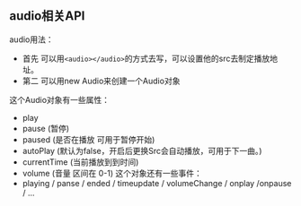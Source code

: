 ## audio相关API
audio用法：
+ 首先 可以用`<audio></audio>`的方式去写，可以设置他的src去制定播放地址。
+ 第二 可以用new Audio来创建一个Audio对象

这个Audio对象有一些属性：
+ play
+ pause (暂停) 
+ paused (是否在播放 可用于暂停开始)
+ autoPlay (默认为false，开启后更换Src会自动播放，可用于下一曲。)
+ currentTime (当前播放到到时间)
+ volume (音量 区间在 0-1)
这个对象还有一些事件：
+ playing / panse / ended / timeupdate / volumeChange / onplay /onpause / ...